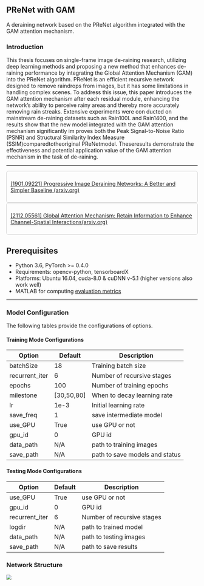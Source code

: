 ## PReNet with GAM 

A deraining network based on the PReNet algorithm integrated with the GAM attention mechanism.

### Introduction
This thesis focuses on single-frame image de-raining research, utilizing deep learning methods and proposing a new method that enhances de-raining performance by integrating the Global Attention Mechanism (GAM) into the PReNet algorithm. PReNet is an efficient recursive network designed to remove raindrops from images, but it has some limitations in handling complex scenes. To address this issue, this paper introduces the GAM attention mechanism after each residual module, enhancing the network’s ability to perceive rainy areas and thereby more accurately removing rain streaks. Extensive experiments were con ducted on mainstream de-raining datasets such as Rain100L and Rain1400, and the results show that the new model integrated with the GAM attention mechanism significantly im proves both the Peak Signal-to-Noise Ratio (PSNR) and Structural Similarity Index Measure (SSIM)comparedtotheoriginal PReNetmodel. Theseresults demonstrate the effectiveness and potential application value of the GAM attention mechanism in the task of de-raining.

---

<div style="border: 1px solid #ccc; padding: 10px; border-radius: 5px;">
  <p><a href="https://arxiv.org/abs/1901.09221">[1901.09221] Progressive Image Deraining Networks: A Better and Simpler Baseline (arxiv.org)</a></p>
</div>

<div style="border: 1px solid #ccc; padding: 10px; border-radius: 5px;">
  <p><a href="https://arxiv.org/abs/2112.05561">[2112.05561] Global Attention Mechanism: Retain Information to Enhance Channel-Spatial Interactions(arxiv.org)</a></p>
</div>


## Prerequisites
- Python 3.6, PyTorch >= 0.4.0 
- Requirements: opencv-python, tensorboardX
- Platforms: Ubuntu 16.04, cuda-8.0 & cuDNN v-5.1 (higher versions also work well)
- MATLAB for computing [evaluation metrics](statistic/)

------

### Model Configuration

The following tables provide the configurations of options. 

#### Training Mode Configurations

Option                 |Default        | Description
-----------------------|---------------|------------
batchSize              | 18            | Training batch size
recurrent_iter         | 6             | Number of recursive stages
epochs                 | 100           | Number of training epochs
milestone              | [30,50,80]    | When to decay learning rate
lr                     | 1e-3          | Initial learning rate
save_freq              | 1             | save intermediate model
use_GPU                | True          | use GPU or not
gpu_id                 | 0             | GPU id
data_path              | N/A           | path to training images
save_path              | N/A           | path to save models and status           

#### Testing Mode Configurations

Option                 |Default           | Description
-----------------------|------------------|------------
use_GPU                | True             | use GPU or not
gpu_id                 | 0                | GPU id
recurrent_iter         | 6                | Number of recursive stages
logdir                 | N/A              | path to trained model
data_path              | N/A              | path to testing images
save_path              | N/A              | path to save results

### Network Structure

<img src="http://tuchuang.dendrobiumcgk.chat/pic/image-20240524215731380.png" style="zoom:80%;" />

